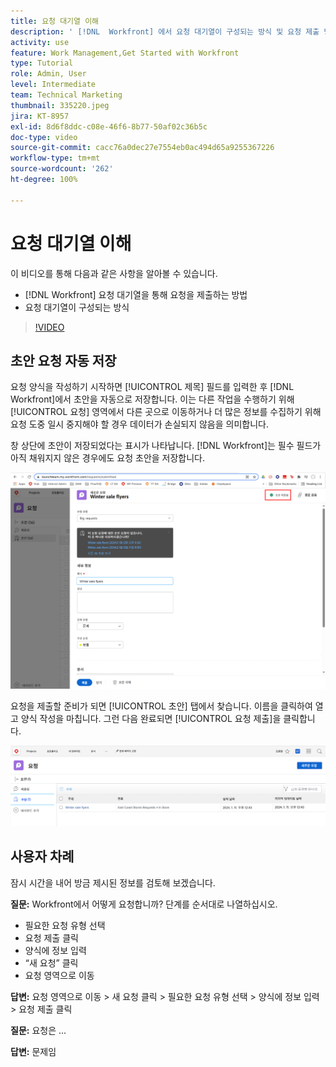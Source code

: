 ```yaml
---
title: 요청 대기열 이해
description: ' [!DNL  Workfront] 에서 요청 대기열이 구성되는 방식 및 요청 제출 방법을 알아봅니다.'
activity: use
feature: Work Management,Get Started with Workfront
type: Tutorial
role: Admin, User
level: Intermediate
team: Technical Marketing
thumbnail: 335220.jpeg
jira: KT-8957
exl-id: 8d6f8ddc-c08e-46f6-8b77-50af02c36b5c
doc-type: video
source-git-commit: cacc76a0dec27e7554eb0ac494d65a9255367226
workflow-type: tm+mt
source-wordcount: '262'
ht-degree: 100%

---
```


# 요청 대기열 이해

이 비디오를 통해 다음과 같은 사항을 알아볼 수 있습니다.

* [!DNL  Workfront] 요청 대기열을 통해 요청을 제출하는 방법
* 요청 대기열이 구성되는 방식

>[!VIDEO](https://video.tv.adobe.com/v/335220/?quality=12&learn=on)

## 초안 요청 자동 저장

요청 양식을 작성하기 시작하면 [!UICONTROL 제목] 필드를 입력한 후 [!DNL Workfront]에서 초안을 자동으로 저장합니다. 이는 다른 작업을 수행하기 위해 [!UICONTROL 요청] 영역에서 다른 곳으로 이동하거나 더 많은 정보를 수집하기 위해 요청 도중 일시 중지해야 할 경우 데이터가 손실되지 않음을 의미합니다.

창 상단에 초안이 저장되었다는 표시가 나타납니다. [!DNL Workfront]는 필수 필드가 아직 채워지지 않은 경우에도 요청 초안을 저장합니다.

![요청 초안의 생성 이미지](assets/queue-mgt-make-a-request-draft-1.png)

요청을 제출할 준비가 되면 [!UICONTROL 초안] 탭에서 찾습니다. 이름을 클릭하여 열고 양식 작성을 마칩니다. 그런 다음 완료되면 [!UICONTROL 요청 제출]을 클릭합니다.

![요청 초안의 회수 이미지](assets/queue-mgt-make-a-request-draft-2.png)

## 사용자 차례

잠시 시간을 내어 방금 제시된 정보를 검토해 보겠습니다.

**질문:** Workfront에서 어떻게 요청합니까? 단계를 순서대로 나열하십시오.

* 필요한 요청 유형 선택
* 요청 제출 클릭
* 양식에 정보 입력
* “새 요청” 클릭
* 요청 영역으로 이동


**답변:** 요청 영역으로 이동 > 새 요청 클릭 > 필요한 요청 유형 선택 > 양식에 정보 입력 > 요청 제출 클릭

**질문:** 요청은 ...

**답변:** 문제임

<!---
You can also access request drafts from the [!UICONTROL Select a Request Type] menu at the top of the window. Select an option from the [!UICONTROL Recent Drafts] section, or start a new request by picking a queue from the [!UICONTROL New Requests] section. Fill everything out like normal, then submit the request.

<!---
image
--->

<!---
Let's take a minute to review the information you were just presented.

How do you make a request in Workfront? List the steps in order.
Choose the request type you need to make
Click Submit request
Fill out the information on the form
Click "New Request"
Navigate to the request area

Answer: Navigate to the request area>Click New Request>Choose the request type you need to make>Fill out the information on the form>Click Submit request

A request is really an......

Answer: Issue
--->
